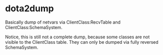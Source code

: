 # dota2dump

Basically dump of netvars via ClientClass:RecvTable and ClientClass:SchemaSystem.

Notice, this is still not a complete dump, because some classes are not visible to the ClientClass table. They can only be dumped via fully reversed SchemaSystem.
